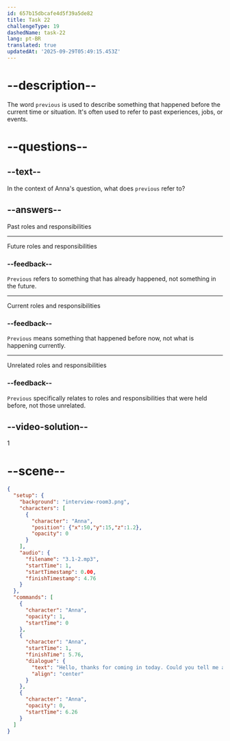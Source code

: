 ```yaml
---
id: 657b15dbcafe4d5f39a5de82
title: Task 22
challengeType: 19
dashedName: task-22
lang: pt-BR
translated: true
updatedAt: '2025-09-29T05:49:15.453Z'
---
```


<!-- (Audio) Anna: Hello! Thanks for coming in today. Could you tell me about your previous roles and responsibilities? -->

# --description--

The word `previous` is used to describe something that happened before the current time or situation. It's often used to refer to past experiences, jobs, or events.

# --questions--

## --text--

In the context of Anna's question, what does `previous` refer to?

## --answers--

Past roles and responsibilities

---

Future roles and responsibilities

### --feedback--

`Previous` refers to something that has already happened, not something in the future.

---

Current roles and responsibilities

### --feedback--

`Previous` means something that happened before now, not what is happening currently.

---

Unrelated roles and responsibilities

### --feedback--

`Previous` specifically relates to roles and responsibilities that were held before, not those unrelated.

## --video-solution--

1

# --scene--

```json
{
  "setup": {
    "background": "interview-room3.png",
    "characters": [
      {
        "character": "Anna",
        "position": {"x":50,"y":15,"z":1.2},
        "opacity": 0
      }
    ],
    "audio": {
      "filename": "3.1-2.mp3",
      "startTime": 1,
      "startTimestamp": 0.00,
      "finishTimestamp": 4.76
    }
  },
  "commands": [
    {
      "character": "Anna",
      "opacity": 1,
      "startTime": 0
    },
    {
      "character": "Anna",
      "startTime": 1,
      "finishTime": 5.76,
      "dialogue": {
        "text": "Hello, thanks for coming in today. Could you tell me about your previous roles and responsibilities?",
        "align": "center"
      }
    },
    {
      "character": "Anna",
      "opacity": 0,
      "startTime": 6.26
    }
  ]
}
```
